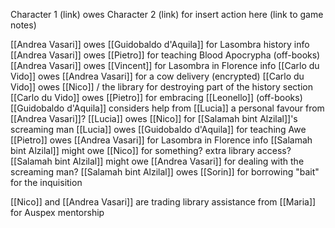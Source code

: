 Character 1 (link) owes Character 2 (link) for insert action here (link to game notes)

[[Andrea Vasari]] owes [[Guidobaldo d'Aquila]] for Lasombra history info
[[Andrea Vasari]] owes [[Pietro]] for teaching Blood Apocrypha (off-books)
[[Andrea Vasari]] owes [[Vincent]] for Lasombra in Florence info
[[Carlo du Vido]] owes [[Andrea Vasari]] for a cow delivery (encrypted)
[[Carlo du Vido]] owes [[Nico]] / the library for destroying part of the history section
[[Carlo du Vido]] owes [[Pietro]] for embracing [[Leonello]] (off-books)
[[Guidobaldo d'Aquila]] considers help from [[Lucia]] a personal favour from [[Andrea Vasari]]?
[[Lucia]] owes [[Nico]] for [[Salamah bint Alzilal]]'s screaming man
[[Lucia]] owes [[Guidobaldo d'Aquila]] for teaching Awe
[[Pietro]] owes [[Andrea Vasari]] for Lasombra in Florence info
[[Salamah bint Alzilal]] might owe [[Nico]] for something? extra library access?
[[Salamah bint Alzilal]] might owe [[Andrea Vasari]] for dealing with the screaming man?
[[Salamah bint Alzilal]] owes [[Sorin]] for borrowing "bait" for the inquisition


[[Nico]] and [[Andrea Vasari]] are trading library assistance from [[Maria]] for Auspex mentorship